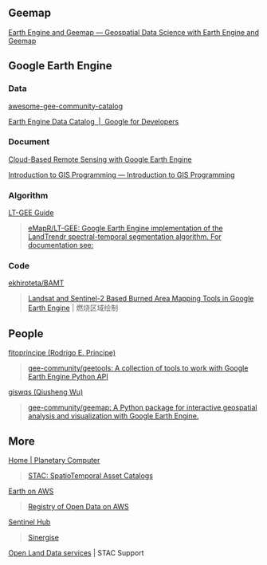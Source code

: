 
## Geemap

[Earth Engine and Geemap — Geospatial Data Science with Earth Engine and Geemap](https://book.geemap.org/index.html)

## Google Earth Engine

### Data

[awesome-gee-community-catalog](https://gee-community-catalog.org/)

[Earth Engine Data Catalog  |  Google for Developers](https://developers.google.cn/earth-engine/datasets)

### Document

[Cloud-Based Remote Sensing with Google Earth Engine](https://www.eefabook.org/)

[Introduction to GIS Programming — Introduction to GIS Programming](https://geog-312.gishub.org/index.html)

### Algorithm

[LT-GEE Guide](https://emapr.github.io/LT-GEE/)

> [eMapR/LT-GEE: Google Earth Engine implementation of the LandTrendr spectral-temporal segmentation algorithm. For documentation see:](https://github.com/eMapR/LT-GEE)

### Code

[ekhiroteta/BAMT](https://github.com/ekhiroteta/BAMT)

> [Landsat and Sentinel-2 Based Burned Area Mapping Tools in Google Earth Engine](https://www.mdpi.com/2072-4292/13/4/816) | 燃烧区域绘制

## People

[fitoprincipe (Rodrigo E. Principe)](https://github.com/fitoprincipe)

> [gee-community/geetools: A collection of tools to work with Google Earth Engine Python API](https://github.com/gee-community/geetools)

[giswqs (Qiusheng Wu)](https://github.com/giswqs)

> [gee-community/geemap: A Python package for interactive geospatial analysis and visualization with Google Earth Engine.](https://github.com/gee-community/geemap)

## More

[Home | Planetary Computer](https://planetarycomputer.microsoft.com/)

> [STAC: SpatioTemporal Asset Catalogs](https://stacspec.org/en)

[Earth on AWS](https://aws.amazon.com/earth/)

> [Registry of Open Data on AWS](https://registry.opendata.aws/?search=tags:gis,earth%20observation,events,mapping,meteorological,environmental,transportation)

[Sentinel Hub](https://www.sentinel-hub.com/)

> [Sinergise](https://www.sinergise.com/)

[Open Land Data services](https://openlandmap.github.io/book/) | STAC Support